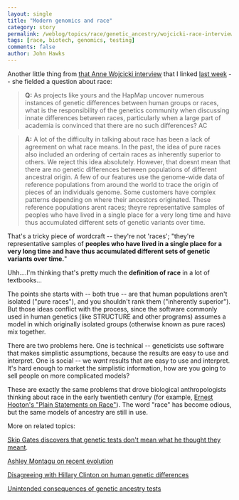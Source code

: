 ```yaml
---
layout: single 
title: "Modern genomics and race" 
category: story
permalink: /weblog/topics/race/genetic_ancestry/wojcicki-race-interview-2009.html
tags: [race, biotech, genomics, testing] 
comments: false 
author: John Hawks 
---
```


Another little thing from <a href="http://freakonomics.blogs.nytimes.com/2009/08/12/genetics-entrepreneur-anne-wojcicki-answers-your-questions/">that Anne Wojcicki interview</a> that I linked <a href="http://johnhawks.net/weblog/topics/biotech/testing/wojcicki-23andme-interview-free-credit-2009.html">last week</a> -- she fielded a question about race: 

<blockquote><b>Q:</b> As projects like yours and the HapMap uncover numerous instances of genetic differences between human groups or races, what is the responsibility of the genetics community when discussing innate differences between races, particularly when a large part of academia is convinced that there are no such differences?  AC</blockquote>


<blockquote><b>A:</b> A lot of the difficulty in talking about race has been a lack of agreement on what race means. In the past, the idea of pure races also included an ordering of certain races as inherently superior to others. We reject this idea absolutely. However, that doesnt mean that there are no genetic differences between populations of different ancestral origin. A few of our features use the genome-wide data of reference populations from around the world to trace the origin of pieces of an individuals genome. Some customers have complex patterns depending on where their ancestors originated. These reference populations arent races; theyre representative samples of peoples who have lived in a single place for a very long time and have thus accumulated different sets of genetic variants over time.</blockquote>

That's a tricky piece of wordcraft -- they're not 'races'; "they're representative samples of <b>peoples who have lived in a single place for a very long time and have thus accumulated different sets of genetic variants over time.</b>" 

Uhh....I'm thinking that's pretty much the <b>definition of race</b> in a lot of textbooks...

The points she starts with -- both true -- are that human populations aren't isolated ("pure races"), and you shouldn't rank them ("inherently superior"). But those ideas conflict with the process, since the software commonly used in human genetics (like STRUCTURE and other programs) assumes a model in which originally isolated groups (otherwise known as pure races) mix together. 

There are two problems here. One is technical -- geneticists use software that makes simplistic assumptions, because the results are easy to use and interpret. One is social -- we <i>want</i> results that are easy to use and interpret. It's hard enough to market the simplistic information, how are you going to sell people on more complicated models? 

These are exactly the same problems that drove biological anthropologists thinking about race in the early twentieth century (for example, <a href="http://johnhawks.net/weblog/topics/race/hooton-plain-statements-1936.html">Ernest Hooton's "Plain Statements on Race"</a>). The word "race" has become odious, but the same models of ancestry are still in use. 

More on related topics: 

<a href="http://johnhawks.net/weblog/topics/race/genetic_ancestry/times_testing_troubles_nixon_2007.html">Skip Gates discovers that genetic tests don't mean what he thought they meant</a>. 

<a href="http://johnhawks.net/weblog/topics/race/montagu-recent-selection-cognitive-social-2009.html">Ashley Montagu on recent evolution</a>

<a href="http://johnhawks.net/weblog/topics/race/differences/clinton_2007_proportion_differences_speech.html">Disagreeing with Hillary Clinton on human genetic differences</a>

<a href="http://johnhawks.net/weblog/topics/race/genetic_ancestry/dna_testing_race_college_admissions_2006.html">Unintended consequences of genetic ancestry tests</a>




